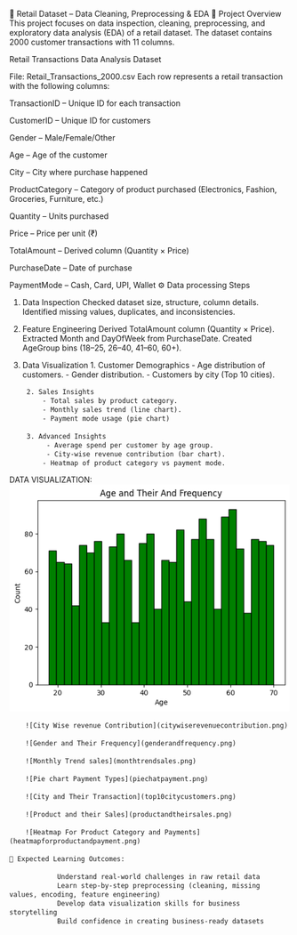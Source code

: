 🛒 Retail Dataset – Data Cleaning, Preprocessing & EDA
📌 Project Overview
This project focuses on data inspection, cleaning, preprocessing, and exploratory data analysis (EDA) of a retail dataset.
The dataset contains 2000 customer transactions with 11 columns.

Retail Transactions Data Analysis
Dataset

File: Retail_Transactions_2000.csv
Each row represents a retail transaction with the following columns:

TransactionID – Unique ID for each transaction

CustomerID – Unique ID for customers

Gender – Male/Female/Other

Age – Age of the customer

City – City where purchase happened

ProductCategory – Category of product purchased (Electronics, Fashion, Groceries, Furniture, etc.)

Quantity – Units purchased

Price – Price per unit (₹)

TotalAmount – Derived column (Quantity × Price)

PurchaseDate – Date of purchase

PaymentMode – Cash, Card, UPI, Wallet
⚙️ Data processing Steps
1. Data Inspection
Checked dataset size, structure, column details.
Identified missing values, duplicates, and inconsistencies.
2. Feature Engineering
Derived TotalAmount column (Quantity × Price).
Extracted Month and DayOfWeek from PurchaseDate.
Created AgeGroup bins (18–25, 26–40, 41–60, 60+).
3. Data Visualization
        1. Customer Demographics
            - Age distribution of customers.
            - Gender distribution.
            - Customers by city (Top 10 cities).

        2. Sales Insights
            - Total sales by product category.
            - Monthly sales trend (line chart).
            - Payment mode usage (pie chart)

        3. Advanced Insights
             - Average spend per customer by age group.
             - City-wise revenue contribution (bar chart).
            - Heatmap of product category vs payment mode.
DATA VISUALIZATION:
        ![Age and Frequency](ageandfrequency.png)

        ![City Wise revenue Contribution](citywiserevenuecontribution.png)

        ![Gender and Their Frequency](genderandfrequency.png)

        ![Monthly Trend sales](monthtrendsales.png)

        ![Pie chart Payment Types](piechatpayment.png)

        ![City and Their Transaction](top10citycustomers.png)

        ![Product and their Sales](productandtheirsales.png)

        ![Heatmap For Product Category and Payments](heatmapforproductandpayment.png)
    
    🎯 Expected Learning Outcomes:

                Understand real-world challenges in raw retail data
                Learn step-by-step preprocessing (cleaning, missing values, encoding, feature engineering)
                Develop data visualization skills for business storytelling
                Build confidence in creating business-ready datasets